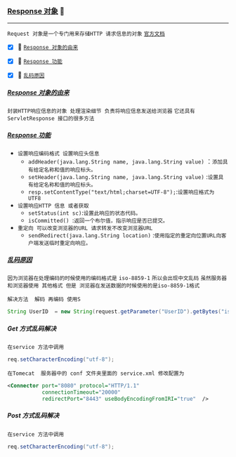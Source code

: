### [Response 对象](#top) <b id="top"></b> :maple_leaf:

----
`Request 对象是一个专门用来存储HTTP 请求信息的对象` [`官方文档`](http://tomcat.apache.org/tomcat-5.5-doc/servletapi/javax/servlet/http/HttpServletResponse.html)

- [x] :maple_leaf: [`Response 对象的由来`](#response) 
- [x] :maple_leaf: [`Response 功能`](#func) 
- [x] :maple_leaf: [`乱码原因`](#code) 
 



##### [Response 对象的由来](#top)  <b id="response"></b>
`封装HTTP响应信息的对象 处理渲染细节 负责将响应信息发送给浏览器` `它还具有 ServletResponse 接口的很多方法`

##### [Response 功能](#top)  <b id="func"></b>
* `设置响应编码格式 设置响应头信息`
  * `addHeader(java.lang.String name, java.lang.String value)` ：`添加具有给定名称和值的响应标头。`
  * `setHeader(java.lang.String name, java.lang.String value)` :`设置具有给定名称和值的响应标头。`
  * `resp.setContentType("text/html;charset=UTF-8");`:`设置响应格式为 UTF8`
* `设置响应HTTP 信息 或者获取`
  * `setStatus(int sc)`:`设置此响应的状态代码。`
  * `isCommitted() `:`返回一个布尔值，指示响应是否已提交。`
* `重定向 可以改变浏览器的URL 请求转发不改变浏览器URL`
  * `sendRedirect(java.lang.String location)` :`使用指定的重定向位置URL向客户端发送临时重定向响应。`

##### [乱码原因](#top)  <b id="code"></b>
`因为浏览器在处理编码的时候使用的编码格式是` `iso-8859-1` `所以会出现中文乱码` `虽然服务器和浏览器使用 其他格式 但是 浏览器在发送数据的时候使用的是iso-8859-1格式`<br/>

`解决方法  解码 再编码 使用S`
```java
String UserID  = new String(request.getParameter("UserID").getBytes("iso-8859-1"), "utf-8");
```

##### Get 方式乱码解决
`在service 方法中调用`
```java
req.setCharacterEncoding("utf-8");
```
`在Tomecat  服务器中的 conf 文件夹里面的 service.xml 修改配置为`
```xml
<Connector port="8080" protocol="HTTP/1.1"
           connectionTimeout="20000"
           redirectPort="8443" useBodyEncodingFromIRI="true"  />
```
##### Post 方式乱码解决
`在service 方法中调用`
```java
req.setCharacterEncoding("utf-8");
```

